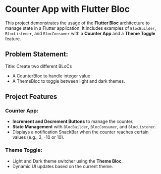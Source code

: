 
# Counter App with Flutter Bloc

This project demonstrates the usage of the **Flutter Bloc** architecture to manage state in a Flutter application. It includes examples of `BlocBuilder`, `BlocListener`, and `BlocConsumer` with a **Counter App** and a **Theme Toggle** feature.

## Problem Statement:
Title: Create two different BLoCs
- A CounterBloc to handle integer value
- A ThemeBloc to toggle between light and dark themes.


## Project Features

### Counter App:
- **Increment and Decrement Buttons** to manage the counter.
- **State Management** with `BlocBuilder`, `BlocConsumer`, and `BlocListener`.
- Displays a notification SnackBar when the counter reaches certain values (e.g., 3, -10 or 10).

### Theme Toggle:
- Light and Dark theme switcher using the **Theme Bloc**.
- Dynamic UI updates based on the current theme.